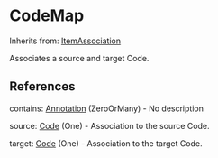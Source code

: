 
# CodeMap

Inherits from: [ItemAssociation](ItemAssociation.md)



Associates a source and target Code.



## References

contains: [Annotation](../Base/Annotation.md) (ZeroOrMany) - No description

source: [Code](../Codelists/Code.md) (One) - Association to the source Code.

target: [Code](../Codelists/Code.md) (One) - Association to the target Code.




